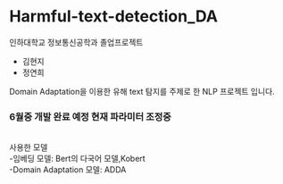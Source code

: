 # Harmful-text-detection_DA
인하대학교 정보통신공학과 졸업프로젝트
- 김현지
- 정연희

Domain Adaptation을 이용한 유해 text 탐지를 주제로 한 NLP 프로젝트 입니다.

<h3>6월중 개발 완료 예정 현재 파라미터 조정중</h3>

<br>
사용한 모델<br>
-임베딩 모델: Bert의 다국어 모델,Kobert<br>
-Domain Adaptation 모델: ADDA
